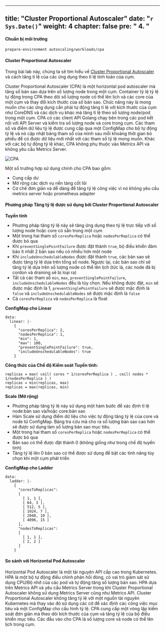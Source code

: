  ---
title: "Cluster Proportional Autoscaler"
date: "`r Sys.Date()`"
weight: 4
chapter: false
pre: "<b> 4. </b>"
---

#### Chuẩn bị môi trường
```bash
prepare-environment autoscaling/workloads/cpa
```


#### Cluster Proportional Autoscaler

Trong bài lab này, chúng ta sẽ tìm hiểu về [Cluster Proportional Autoscaler](https://github.com/kubernetes-sigs/cluster-proportional-autoscaler) và cách tăng tỉ lệ của các ứng dụng theo tỉ lệ tính toán của cụm.

Cluster Proportional Autoscaler (CPA) là một horizontal pod autoscaler mà tăng số bản sao dựa trên số lượng node trong một cụm. Container tỷ lệ tỷ lệ tự động trong CPA theo dõi số lượng node có thể lên lịch và các core của một cụm và thay đổi kích thước của số bản sao. Chức năng này là mong muốn cho các ứng dụng cần phải tự động tăng tỉ lệ với kích thước của cụm như CoreDNS và các dịch vụ khác mà tăng tỉ lệ theo số lượng node/pod trong một cụm. CPA có các client API Golang chạy bên trong các pod kết nối với API Server và kiểm tra số lượng node và core trong cụm. Các tham số và điểm dữ liệu tỷ lệ được cung cấp qua một ConfigMap cho bộ tự động tỷ lệ và nó cập nhật bảng tham số của mình sau mỗi khoảng thời gian bỏ phiếu để có được dữ liệu mới nhất với các tham số tỷ lệ mong muốn. Khác với các bộ tự động tỷ lệ khác, CPA không phụ thuộc vào Metrics API và không yêu cầu Metrics Server.

![CPA](cpa.png)

Một số trường hợp sử dụng chính cho CPA bao gồm:

- Cung cấp dư
- Mở rộng các dịch vụ nền tảng cốt lõi
- Cơ chế đơn giản và dễ dàng để tăng tỷ lệ công việc vì nó không yêu cầu metrics server hoặc prometheus adapter

#### Phương pháp Tăng tỷ lệ được sử dụng bởi Cluster Proportional Autoscaler

**Tuyến tính**

- Phương pháp tăng tỷ lệ này sẽ tăng ứng dụng theo tỷ lệ trực tiếp với số lượng node hoặc core có sẵn trong một cụm
- Một trong hai tham số `coresPerReplica` hoặc `nodesPerReplica` có thể được bỏ qua
- Khi `preventSinglePointFailure` được đặt thành `true`, bộ điều khiển đảm bảo ít nhất 2 bản sao nếu có nhiều hơn một node
- Khi `includeUnschedulableNodes` được đặt thành `true`, các bản sao sẽ được tăng tỷ lệ dựa trên tổng số node. Ngược lại, các bản sao chỉ sẽ tăng tỷ lệ dựa trên số lượng node có thể lên lịch (tức là, các node đã bị cordon và draining sẽ bị loại ra)
- Tất cả các tham số `min`, `max`, `preventSinglePointFailure`, `includeUnschedulableNodes` đều là tùy chọn. Nếu không được đặt, `min` sẽ được mặc định là 1, `preventSinglePointFailure` sẽ được mặc định là `false` và `includeUnschedulableNodes` sẽ được mặc định là `false`
- Cả `coresPerReplica` và `nodesPerReplica` là float

**ConfigMap cho Linear**

```
data:
  linear: |-
    {
      "coresPerReplica": 2,
      "nodesPerReplica": 1,
      "min": 1,
      "max": 100,
      "preventSinglePointFailure": true,
      "includeUnschedulableNodes": true
    }
```

**Công thức của Chế độ Kiểm soát Tuyến tính:**

```
replicas = max( ceil( cores * 1/coresPerReplica ) , ceil( nodes * 1/nodesPerReplica ) )
replicas = min(replicas, max)
replicas = max(replicas, min)
```

**Scale (Mở rộng)**

- Phương pháp tăng tỷ lệ này sử dụng một hàm bước để xác định tỉ lệ node:bản sao và/hoặc core:bản sao
- Hàm Scale sử dụng điểm dữ liệu cho việc tự động tăng tỷ lệ của core và node từ ConfigMap. Bảng tra cứu mà cho ra số lượng bản sao cao hơn sẽ được sử dụng làm số lượng bản sao mục tiêu.
- Một trong hai tham số `coresPerReplica` hoặc `nodesPerReplica` có thể được bỏ qua
- Bản sao có thể được đặt thành 0 (không giống như trong chế độ tuyến tính)
- Tăng tỷ lệ lên 0 bản sao có thể được sử dụng để bật các tính năng tùy chọn khi một cụm phát triển

**ConfigMap cho Ladder**

```
data:
  ladder: |-
    {
      "coresToReplicas":
      [
        [ 1, 1 ],
        [ 64, 3 ],
        [ 512, 5 ],
        [ 1024, 7 ],
        [ 2048, 10 ],
        [ 4096, 15 ]
      ],
      "nodesToReplicas":
      [
        [ 1, 1 ],
        [ 2, 2 ]
      ]
    }
```

#### So sánh với Horizontal Pod Autoscaler

Horizontal Pod Autoscaler là một tài nguyên API cấp cao trong Kubernetes. HPA là một bộ tự động điều chỉnh phản hồi đóng, có vai trò giám sát sử dụng CPU/Bộ nhớ của các pod và tự động tăng số lượng bản sao. HPA dựa trên Metrics API và yêu cầu Metrics Server trong khi Cluster Proportional Autoscaler không sử dụng Metrics Server cũng như Metrics API. Cluster Proportional Autoscaler không tăng tỷ lệ với một nguồn tài nguyên Kubernetes mà thay vào đó sử dụng các cờ để xác định các công việc mục tiêu và một ConfigMap cho cấu hình tỷ lệ. CPA cung cấp một vòng lặp kiểm soát đơn giản mà theo dõi kích thước của cụm và tăng tỷ lệ của bộ điều khiển mục tiêu. Các đầu vào cho CPA là số lượng core và node có thể lên lịch trong cụm.